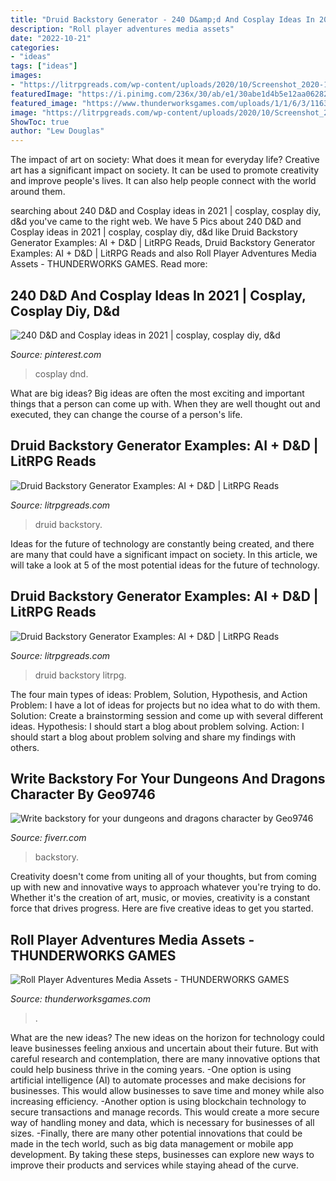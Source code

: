 ```yaml
---
title: "Druid Backstory Generator - 240 D&amp;d And Cosplay Ideas In 2021"
description: "Roll player adventures media assets"
date: "2022-10-21"
categories:
- "ideas"
tags: ["ideas"]
images:
- "https://litrpgreads.com/wp-content/uploads/2020/10/Screenshot_2020-10-13-LitRPG-Adventures-Workshop9-762x1024.png"
featuredImage: "https://i.pinimg.com/236x/30/ab/e1/30abe1d4b5e12aa062820999244d79c0.jpg"
featured_image: "https://www.thunderworksgames.com/uploads/1/1/6/3/11638029/character-portrait_orig.png"
image: "https://litrpgreads.com/wp-content/uploads/2020/10/Screenshot_2020-10-13-LitRPG-Adventures-Workshop8.png"
ShowToc: true
author: "Lew Douglas"
---
```



The impact of art on society: What does it mean for everyday life?
Creative art has a significant impact on society. It can be used to promote creativity and improve people's lives. It can also help people connect with the world around them.

	

		
searching about 240 D&amp;D and Cosplay ideas in 2021 | cosplay, cosplay diy, d&amp;d you've came to the right web. We have 5 Pics about 240 D&amp;D and Cosplay ideas in 2021 | cosplay, cosplay diy, d&amp;d like Druid Backstory Generator Examples: AI + D&amp;D | LitRPG Reads, Druid Backstory Generator Examples: AI + D&amp;D | LitRPG Reads and also Roll Player Adventures Media Assets - THUNDERWORKS GAMES. Read more:
		
    
## 240 D&amp;D And Cosplay Ideas In 2021 | Cosplay, Cosplay Diy, D&amp;d

<img loading=lazy src="https://i.pinimg.com/236x/30/ab/e1/30abe1d4b5e12aa062820999244d79c0.jpg" onerror="this.onerror=null;this.src='https://tse2.mm.bing.net/th?id=OIP.CSx4wiDM7LeZxP0lcCktAgAAAA&amp;pid=15.1';" alt="240 D&amp;D and Cosplay ideas in 2021 | cosplay, cosplay diy, d&amp;d">

_Source: pinterest.com_

>cosplay dnd. 

	

What are big ideas?
Big ideas are often the most exciting and important things that a person can come up with. When they are well thought out and executed, they can change the course of a person's life.

    
## Druid Backstory Generator Examples: AI + D&amp;D | LitRPG Reads

<img loading=lazy src="https://litrpgreads.com/wp-content/uploads/2020/10/Screenshot_2020-10-13-LitRPG-Adventures-Workshop8.png" onerror="this.onerror=null;this.src='https://tse3.mm.bing.net/th?id=OIP.3j1ZeS5D4gUl4JViVi6lawHaJO&amp;pid=15.1';" alt="Druid Backstory Generator Examples: AI + D&amp;D | LitRPG Reads">

_Source: litrpgreads.com_

>druid backstory. 

	

Ideas for the future of technology are constantly being created, and there are many that could have a significant impact on society. In this article, we will take a look at 5 of the most potential ideas for the future of technology.

    
## Druid Backstory Generator Examples: AI + D&amp;D | LitRPG Reads

<img loading=lazy src="https://litrpgreads.com/wp-content/uploads/2020/10/Screenshot_2020-10-13-LitRPG-Adventures-Workshop9-762x1024.png" onerror="this.onerror=null;this.src='https://tse2.mm.bing.net/th?id=OIP.oHAxQdNBlQ_Fc_vhj0UQ9QHaJ8&amp;pid=15.1';" alt="Druid Backstory Generator Examples: AI + D&amp;D | LitRPG Reads">

_Source: litrpgreads.com_

>druid backstory litrpg. 

	

The four main types of ideas: Problem, Solution, Hypothesis, and Action
Problem: I have a lot of ideas for projects but no idea what to do with them.
Solution: Create a brainstorming session and come up with several different ideas.
Hypothesis: I should start a blog about problem solving.
Action: I should start a blog about problem solving and share my findings with others.

    
## Write Backstory For Your Dungeons And Dragons Character By Geo9746

<img loading=lazy src="https://fiverr-res.cloudinary.com/image/upload/t_gig_pdf_gallery_view_ver4,f_jpg/20200615/Angeenis Island_jnra5s.jpg" onerror="this.onerror=null;this.src='https://tse2.mm.bing.net/th?id=OIP.8wFK96vfes9es4Ml7LZABwHaE_&amp;pid=15.1';" alt="Write backstory for your dungeons and dragons character by Geo9746">

_Source: fiverr.com_

>backstory. 

	

Creativity doesn't come from uniting all of your thoughts, but from coming up with new and innovative ways to approach whatever you're trying to do. Whether it's the creation of art, music, or movies, creativity is a constant force that drives progress. Here are five creative ideas to get you started.

    
## Roll Player Adventures Media Assets - THUNDERWORKS GAMES

<img loading=lazy src="https://www.thunderworksgames.com/uploads/1/1/6/3/11638029/character-portrait_orig.png" onerror="this.onerror=null;this.src='https://tse1.mm.bing.net/th?id=OIP.Gjc1SXZMJ2K9SbcYnERVoQHaKF&amp;pid=15.1';" alt="Roll Player Adventures Media Assets - THUNDERWORKS GAMES">

_Source: thunderworksgames.com_

>. 

	

What are the new ideas?
The new ideas on the horizon for technology could leave businesses feeling anxious and uncertain about their future. But with careful research and contemplation, there are many innovative options that could help business thrive in the coming years. 
-One option is using artificial intelligence (AI) to automate processes and make decisions for businesses. This would allow businesses to save time and money while also increasing efficiency. 
-Another option is using blockchain technology to secure transactions and manage records. This would create a more secure way of handling money and data, which is necessary for businesses of all sizes. 
-Finally, there are many other potential innovations that could be made in the tech world, such as big data management or mobile app development. By taking these steps, businesses can explore new ways to improve their products and services while staying ahead of the curve.

